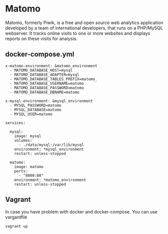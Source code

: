 Matomo
=====

Matomo, formerly Piwik, is a free and open source web analytics application developed by
a team of international developers, that runs on a PHP/MySQL webserver. It tracks online
visits to one or more websites and displays reports on these visits for analysis.

## docker-compose.yml

```
x-matomo-environment: &matomo_environment
  - MATOMO_DATABASE_HOST=mysql
  - MATOMO_DATABASE_ADAPTER=mysql
  - MATOMO_DATABASE_TABLES_PREFIX=matomo_
  - MATOMO_DATABASE_USERNAME=matomo
  - MATOMO_DATABASE_PASSWORD=matomo
  - MATOMO_DATABASE_DBNAME=matomo

x-mysql-environment: &mysql_environment
  - MYSQL_PASSWORD=matomo
  - MYSQL_DATABASE=matomo
  - MYSQL_USER=matomo

services:

  mysql:
    image: mysql
    volumes:
      - ./data/mysql:/var/lib/mysql
    environment: *mysql_environment
    restart: unless-stopped

  matomo:
    image: matomo
    ports:
      - "8000:80"
    environment: *matomo_environment
    restart: unless-stopped
```

## Vagrant

In case you have problem with docker and docker-compose. You can use vargantfile

```
vagrant up
```
